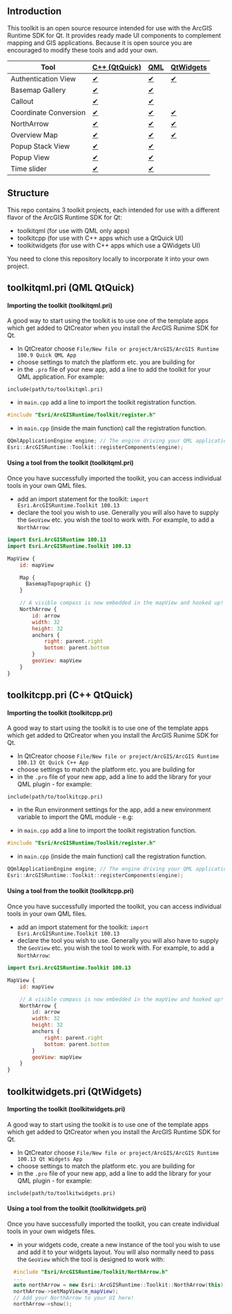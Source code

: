## Introduction

This toolkit is an open source resource intended for use with the ArcGIS Runtime
SDK for Qt. It provides ready made UI components to complement mapping and GIS
applications. Because it is open source you are encouraged to modify these tools
and add your own.

|Tool|[C++ (QtQuick)](https://developers.arcgis.com/qt/toolkit/api-reference/cppquickuitools.html)|[QML](https://developers.arcgis.com/qt/toolkit/api-reference/qmluitools.html)|[QtWidgets](https://developers.arcgis.com/qt/toolkit/api-reference/cppwidgetsuitools.html)|
|--|--|--|--|
|Authentication View|[✔](https://developers.arcgis.com/qt/toolkit/api-reference/qml-authenticationview.html) | [✔](https://developers.arcgis.com/qt/toolkit/api-reference/qml-authenticationview.html) | [✔](https://developers.arcgis.com/qt/toolkit/api-reference/esri-arcgisruntime-toolkit-authenticationview.html) |
|Basemap Gallery|[✔](https://developers.arcgis.com/qt/toolkit/api-reference/qml-basemapgallery.html)|[✔](https://developers.arcgis.com/qt/toolkit/api-reference/qml-basemapgallery.html)||
|Callout|[✔](https://developers.arcgis.com/qt/toolkit/api-reference/qml-callout.html)|[✔](https://developers.arcgis.com/qt/toolkit/api-reference/qml-callout.html)||
|Coordinate Conversion|[✔](https://developers.arcgis.com/qt/toolkit/api-reference/qml-coordinateconversion.html)|[✔](https://developers.arcgis.com/qt/toolkit/api-reference/qml-coordinateconversion.html)|[✔](https://developers.arcgis.com/qt/toolkit/api-reference/esri-arcgisruntime-toolkit-coordinateconversion.html)|
|NorthArrow|[✔](https://developers.arcgis.com/qt/toolkit/api-reference/qml-northarrow.html)|[✔](https://developers.arcgis.com/qt/toolkit/api-reference/qml-northarrow.html)|[✔](https://developers.arcgis.com/qt/toolkit/api-reference/esri-arcgisruntime-toolkit-northarrow.html)|
|Overview Map|[✔](https://developers.arcgis.com/qt/toolkit/api-reference/qml-overviewmap.html)|[✔](https://developers.arcgis.com/qt/toolkit/api-reference/qml-overviewmap.html)|[✔](https://developers.arcgis.com/qt/toolkit/api-reference/esri-arcgisruntime-toolkit-overviewmap.html)|
|Popup Stack View|[✔](https://developers.arcgis.com/qt/toolkit/api-reference/qml-popupstackview.html)|[✔](https://developers.arcgis.com/qt/toolkit/api-reference/qml-popupstackview.html)||
|Popup View|[✔](https://developers.arcgis.com/qt/toolkit/api-reference/qml-popupview.html)|[✔](https://developers.arcgis.com/qt/toolkit/api-reference/qml-popupview.html)||
|Time slider|[✔](https://developers.arcgis.com/qt/toolkit/api-reference/qml-timeslider.html)|[✔](https://developers.arcgis.com/qt/toolkit/api-reference/qml-timeslider.html)||

## Structure

This repo contains 3 toolkit projects, each intended for use with a different
flavor of the ArcGIS Runtime SDK for Qt:

- toolkitqml (for use with QML only apps)
- toolkitcpp (for use with C++ apps which use a QtQuick UI)
- toolkitwidgets (for use with C++ apps which use a QWidgets UI)

You need to clone this repository locally to incorporate it into your own
project.

## toolkitqml.pri (QML QtQuick)

#### Importing the toolkit (toolkitqml.pri)

A good way to start using the toolkit is to use one of the template apps which
get added to QtCreator when you install the ArcGIS Runime SDK for Qt.

- In QtCreator choose `File/New file or project/ArcGIS/ArcGIS Runtime 100.9 Quick QML App`
- choose settings to match the platform etc. you are building for
- in the `.pro` file of your new app, add a line to add the toolkit for your
  QML application. For example:

```qmake
include(path/to/toolkitqml.pri)
```

- in `main.cpp` add a line to import the toolkit registration function.

```cpp
#include "Esri/ArcGISRuntime/Toolkit/register.h"
```

- in `main.cpp` (inside the main function) call the registration function.

```cpp
QQmlApplicationEngine engine; // The engine driving your QML application.
Esri::ArcGISRuntime::Toolkit::registerComponents(engine);
```

#### Using a tool from the toolkit (toolkitqml.pri)

Once you have successfully imported the toolkit, you can access individual tools
in your own QML files.

- add an import statement for the toolkit:
  `import Esri.ArcGISRuntime.Toolkit 100.13`
- declare the tool you wish to use. Generally you will also have to supply the
  `GeoView` etc. you wish the tool to work with. For example, to add a
  `NorthArrow`:

```qml
import Esri.ArcGISRuntime 100.13
import Esri.ArcGISRuntime.Toolkit 100.13

MapView {
    id: mapView

    Map {
      BasemapTopographic {}
    }

    // A visible compass is now embedded in the mapView and hooked up!
    NorthArrow {
        id: arrow
        width: 32
        height: 32
        anchors {
            right: parent.right
            bottom: parent.bottom
        }
        geoView: mapView
    }
}
``` 
## toolkitcpp.pri (C++ QtQuick)

#### Importing the toolkit (toolkitcpp.pri)

A good way to start using the toolkit is to use one of the template apps which
get added to QtCreator when you install the ArcGIS Runime SDK for Qt.

- In QtCreator choose `File/New file or project/ArcGIS/ArcGIS Runtime 100.13 Qt Quick C++ App`
- choose settings to match the platform etc. you are building for
- in the `.pro` file of your new app, add a line to add the library for your QML
  plugin - for example:

```qmake
include(path/to/toolkitcpp.pri)
```

- in the Run environment settings for the app, add a new environment variable to
  import the QML module - e.g:

- in `main.cpp` add a line to import the toolkit registration function.

```cpp
#include "Esri/ArcGISRuntime/Toolkit/register.h"
```

- in `main.cpp` (inside the main function) call the registration function.

```cpp
QQmlApplicationEngine engine; // The engine driving your QML application.
Esri::ArcGISRuntime::Toolkit::registerComponents(engine);
```

#### Using a tool from the toolkit (toolkitcpp.pri)

Once you have successfully imported the toolkit, you can access individual tools
in your own QML files.

- add an import statement for the toolkit:
`import Esri.ArcGISRuntime.Toolkit 100.13`
- declare the tool you wish to use. Generally you will also have to supply the
  `GeoView` etc. you wish the tool to work with. For example, to add a `NorthArrow`:

```qml
import Esri.ArcGISRuntime.Toolkit 100.13

MapView {
    id: mapView

    // A visible compass is now embedded in the mapView and hooked up!
    NorthArrow {
        id: arrow
        width: 32
        height: 32
        anchors {
            right: parent.right
            bottom: parent.bottom
        }
        geoView: mapView
    }
}
```
## toolkitwidgets.pri (QtWidgets)

#### Importing the toolkit (toolkitwidgets.pri)

A good way to start using the toolkit is to use one of the template apps which
get added to QtCreator when you install the ArcGIS Runtime SDK for Qt.

- In QtCreator choose `File/New file or project/ArcGIS/ArcGIS Runtime 100.13 Qt Widgets App`
- choose settings to match the platform etc. you are building for
- in the `.pro` file of your new app, add a line to add the library for your QML
  plugin - for example:

```qmake
include(path/to/toolkitwidgets.pri)
```

#### Using a tool from the toolkit (toolkitwidgets.pri)

Once you have successfully imported the toolkit, you can create individual tools
in your own widgets files.

- in your widgets code, create a new instance of the tool you wish to use and
  add it to your widgets layout. You will also normally need to pass the `GeoView`
  which the tool is designed to work with:

```cpp
  #include "Esri/ArcGISRuntime/Toolkit/NorthArrow.h"
  ...
  auto northArrow = new Esri::ArcGISRuntime::Toolkit::NorthArrow(this);
  northArrow->setMapView(m_mapView);
  // Add your NorthArrow to your UI here!
  northArrow->show();
```
